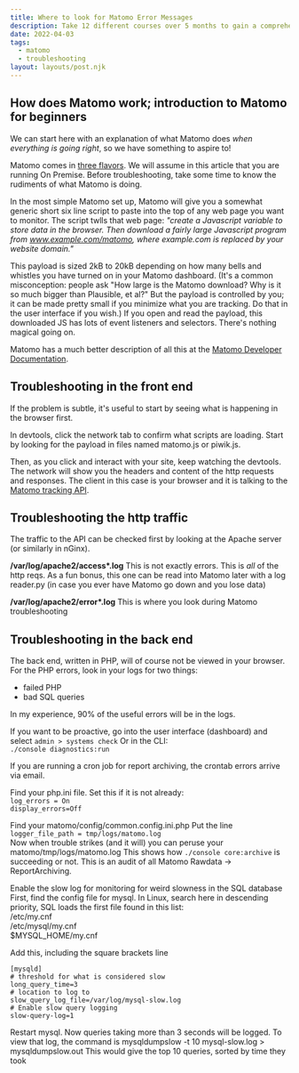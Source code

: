 ```yaml
---
title: Where to look for Matomo Error Messages
description: Take 12 different courses over 5 months to gain a comprehensive understanding of Drupal
date: 2022-04-03
tags:
  - matomo
  - troubleshooting
layout: layouts/post.njk
---
```


## How does Matomo work; introduction to Matomo for beginners
We can start here with an explanation of what Matomo does *when everything is going right*, so we have something to aspire to!  
  
Matomo comes in [three flavors](https://matomo.org/what-is-on-premise/).  We will assume in this article that you are running On Premise.  Before troubleshooting, take some time to know the rudiments of what Matomo is doing.  

In the most simple Matomo set up, Matomo will give you a  somewhat generic short six line script to paste into the top of any web page you want to monitor.  The script twlls that web page: *"create a Javascript variable to store data in the browser. Then download a fairly large Javascript program from www.example.com/matomo, where _example.com_ is replaced by your website domain."*  
  
This payload is sized 2kB to 20kB depending on how many bells and whistles you have turned on in your Matomo dashboard.  (It's a common misconception: people ask "How large is the Matomo download? Why is it so much bigger than Plausible, et al?" But the payload is controlled by you; it can be made pretty small if you minimize what you are tracking. Do that in the user interface if you wish.)  If you open and read the payload, this downloaded JS has lots of event listeners and selectors.  There's nothing magical going on.  

Matomo has a much better description of all this at the [Matomo Developer Documentation](https://developer.matomo.org/).  

## Troubleshooting in the front end
If the problem is subtle, it's useful to start by seeing what is happening in the browser first.  

In devtools, click the network tab to confirm what scripts are loading.  Start by looking for the payload in files named matomo.js or piwik.js.

Then, as you click and interact with your site, keep watching the devtools. The network will show you the headers and content of the http requests and responses. The client in this case is your browser and it is talking to the [Matomo tracking API](https://developer.matomo.org/guides/apis).  

## Troubleshooting the http traffic
The traffic to the API can be checked first by looking at the Apache server (or similarly in nGinx).

__/var/log/apache2/access*.log__
This is not exactly errors. This is *all* of the http reqs. As a fun bonus, this one can be read into Matomo later with a log reader.py (in case you ever have Matomo go down and you lose data)

__/var/log/apache2/error*.log__
This is where you look during Matomo troubleshooting


## Troubleshooting in the back end
The back end, written in PHP, will of course not be viewed in your browser.  For the PHP errors, look in your logs for two things: 
* failed PHP 
* bad SQL queries  

In my experience, 90% of the useful errors will be in the logs.   
  
If you want to be proactive, go into the user interface (dashboard) and select `admin > systems check`
Or in the CLI:  
`./console diagnostics:run`
  
If you are running a cron job for report archiving, the crontab errors arrive via email.  

Find your php.ini file.  Set this if it is not already:  
`log_errors = On`  
`display_errors=Off`

Find your matomo/config/common.config.ini.php  Put the line `logger_file_path = tmp/logs/matomo.log`  
Now when trouble strikes (and it will) you can peruse your matomo/tmp/logs/matomo.log
This shows how `./console core:archive` is succeeding or not. This is an audit of all Matomo Rawdata -> ReportArchiving.  
  
Enable the slow log for monitoring for weird slowness in the SQL database  First, find the config file for mysql.  In Linux, search here in descending priority, SQL loads the first file found in this list:  
/etc/my.cnf  
/etc/mysql/my.cnf  
$MYSQL_HOME/my.cnf  
  
Add this, including the square brackets line  
```
[mysqld]
# threshold for what is considered slow
long_query_time=3
# location to log to
slow_query_log_file=/var/log/mysql-slow.log
# Enable slow query logging
slow-query-log=1
```
Restart mysql.
Now queries taking more than 3 seconds will be logged. 
To view that log, the command is mysqldumpslow -t 10 mysql-slow.log > mysqldumpslow.out
This would give the top 10 queries, sorted by time they took




